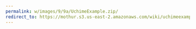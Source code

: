 ```yaml
---
permalink: w/images/9/9a/UchimeExample.zip/
redirect_to: https://mothur.s3.us-east-2.amazonaws.com/wiki/uchimeexample.zip
---
```


